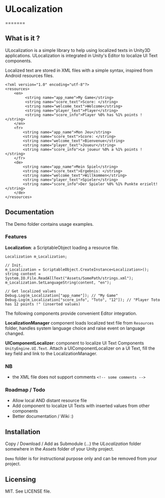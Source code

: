 # ULocalization

=======

## What is it ?

ULocalization is a simple library to help using localized texts in Unity3D applications. ULocalization is integrated in Unity's Editor to localize UI Text components.

Localized text are stored in XML files with a simple syntax, inspired from Android resources files.

	<?xml version="1.0" encoding="utf-8"?>
	<resources>
	    <en>
	         <string name="app_name">My Game</string>
	         <string name="score_text">Score: </string>
	         <string name="welcome_text">Welcome</string>
	         <string name="player_text">Player</string>
	         <string name="score_info">Player %0% has %1% points !</string>
	    </en>
	    <fr>
	        <string name="app_name">Mon Jeu</string>
	        <string name="score_text">Score: </string>
	        <string name="welcome_text">Bienvenue</string>
	        <string name="player_text">Joueur</string>
	        <string name="score_info">Le joueur %0% a %1% points !</string>
	    </fr>
	    <de>
	        <string name="app_name">Mein Spiel</string>
	        <string name="score_text">Ergebnis: </string>
	        <string name="welcome_text">Willkommen</string>
	        <string name="player_text">Spieler</string>
	        <string name="score_info">Der Spieler %0% %1% Punkte erzielt!</string>
	    </de>
	</resources>

## Documentation

The Demo folder contains usage examples.

### Features

**Localization**: a ScriptableObject loading a resource file. 

	Localization m_Localization;

	// Init.
	m_Localization = ScriptableObject.CreateInstance<Localization>();
	string content = System.IO.File.ReadAllText("Assets/SomePath/strings.xml");
	m_Localization.SetLanguageString(content, "en");

	// Get localized values
	Debug.Log(m_Localization["app_name"]); // "My Game"
	Debug.Log(m_Localization["score_info", "Toto", "12"]); // "Player Toto has 12 points !" (inserted values)

The following components provide convenient Editor integration.

**LocalizationManager** component loads localized text file from `Resources` folder, handles system language choice and raise event on language changed.

**UIComponentLocalizer**: component to localize UI Text Components `UnityEngine.UI.Text`. Attach a UIComponentLocalizer on a UI Text, fill the key field and link to the LocalizationManager.

### NB

- the XML file does not support comments `<!-- some comments -->`

### Roadmap / Todo

- Allow local AND distant resource file
- Add component to localize UI Texts with inserted values from other components
- Better documentation / Wiki :)

## Installation

Copy / Download / Add as Submodule (...) the *ULocalization* folder somewhere in the *Assets* folder of your Unity project.

`Demo` folder is for instructional purpose only and can be removed from your project.

## Licensing

MIT. See LICENSE file.
